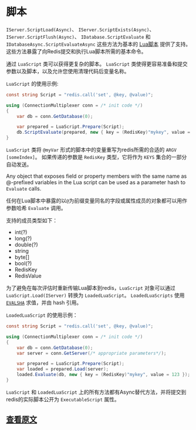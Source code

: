 ﻿脚本
===

`IServer.ScriptLoad(Async)`、 `IServer.ScriptExists(Async)`、`IServer.ScriptFlush(Async)`、 `IDatabase.ScriptEvaluate` 和 `IDatabaseAsync.ScriptEvaluateAsync` 这些方法为基本的 [Lua脚本](http://redis.io/commands/EVAL) 提供了支持。
这些方法暴露了向Redis提交和执行Lua脚本所需的基本命令。

通过 `LuaScript` 类可以获得更复杂的脚本。 `LuaScript` 类使得更容易准备和提交参数以及脚本，以及允许您使用清理代码后变量名称。

`LuaScript` 的使用示例:

``` csharp
const string Script = "redis.call('set', @key, @value)";

using (ConnectionMultiplexer conn = /* init code */)
{
    var db = conn.GetDatabase(0);

    var prepared = LuaScript.Prepare(Script);
    db.ScriptEvaluate(prepared, new { key = (RedisKey)"mykey", value = 123 });
}
```

`LuaScript` 类将 `@myVar` 形式的脚本中的变量重写为redis所需的合适的 `ARGV [someIndex]`。 
如果传递的参数是 `RedisKey` 类型，它将作为 `KEYS` 集合的一部分自动发送。

Any object that exposes field or property members with the same name as @-prefixed variables in the Lua script can be used as a parameter hash to
`Evaluate` calls.  

任何在Lua脚本中暴露的以`@`为前缀变量同名的字段或属性成员的对象都可以用作参数哈希 `Evaluate` 调用。

支持的成员类型如下：

- int(?)
- long(?)
- double(?)
- string
- byte[]
- bool(?)
- RedisKey
- RedisValue

为了避免在每次评估时重新传输Lua脚本到redis，`LuaScript` 对象可以通过 `LuaScript.Load(IServer)` 转换为 `LoadedLuaScript`。
`LoadedLuaScripts` 使用 [`EVALSHA`](http://redis.io/commands/evalsha) 求值，并由 hash 引用。

`LoadedLuaScript` 的使用示例：

``` csharp
const string Script = "redis.call('set', @key, @value)";

using (ConnectionMultiplexer conn = /* init code */)
{
    var db = conn.GetDatabase(0);
    var server = conn.GetServer(/* appropriate parameters*/);

    var prepared = LuaScript.Prepare(Script);
    var loaded = prepared.Load(server);
    loaded.Evaluate(db, new { key = (RedisKey)"mykey", value = 123 });
}
```

`LuaScript` 和 `LoadedLuaScript` 上的所有方法都有Async替代方法，并将提交到redis的实际脚本公开为 `ExecutableScript` 属性。

[查看原文](https://github.com/StackExchange/StackExchange.Redis/blob/master/docs/Scripting.md)
---